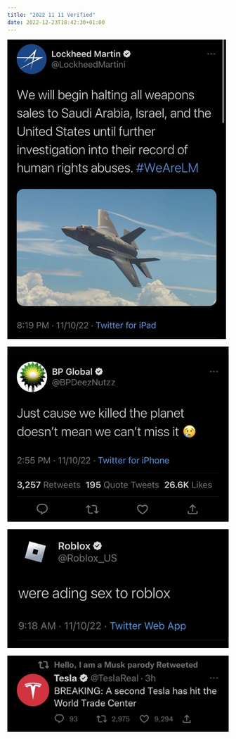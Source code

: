 ```yaml
---
title: "2022 11 11 Verified"
date: 2022-12-23T18:42:30+01:00
---
```


![](image1.png)

![](image2.png)

![](image3.png)

![](image4.png)
